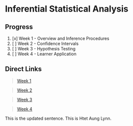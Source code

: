 # Inferential Statistical Analysis
## Progress
1. [x] Week 1 - Overview and Inference Procedures 
2. [ ] Week 2 - Confidence Intervals 
3. [ ] Week 3 - Hypothesis Testing
4. [ ] Week 4 - Learner Application

## Direct Links
> [Week 1](https://www.coursera.org/learn/inferential-statistical-analysis-python/home/week/1)

> [Week 2](https://www.coursera.org/learn/inferential-statistical-analysis-python/home/week/2)

> [Week 3](https://www.coursera.org/learn/inferential-statistical-analysis-python/home/week/3)

> [Week 4](https://www.coursera.org/learn/inferential-statistical-analysis-python/home/week/4)

This is the updated sentence. This is Htet Aung Lynn.
